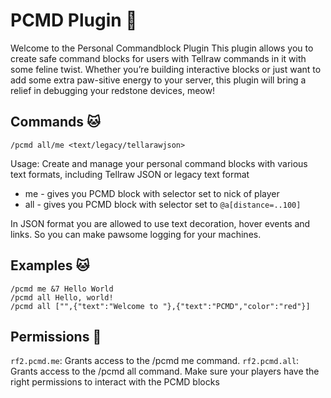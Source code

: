# PCMD Plugin 🐾
Welcome to the Personal Commandblock Plugin
This plugin allows you to create safe command blocks for users with Tellraw commands in it with some feline twist. 
Whether you’re building interactive blocks or just want to add some extra paw-sitive energy to your server, this plugin will bring a relief in debugging your redstone devices, meow!

## Commands 🐱
```
/pcmd all/me <text/legacy/tellarawjson>
```
Usage: Create and manage your personal command blocks with various text formats, including Tellraw JSON or legacy text format
* me - gives you PCMD block with selector set to nick of player
* all - gives you PCMD block with selector set to `@a[distance=..100]`

In JSON format you are allowed to use text decoration, hover events and links. So you can make pawsome logging for your machines. 

## Examples 🐱
```
/pcmd me &7 Hello World
/pcmd all Hello, world!
/pcmd all ["",{"text":"Welcome to "},{"text":"PCMD","color":"red"}]
```

## Permissions 🐾
`rf2.pcmd.me`: Grants access to the /pcmd me command.
`rf2.pcmd.all`: Grants access to the /pcmd all command.
Make sure your players have the right permissions to interact with the PCMD blocks
